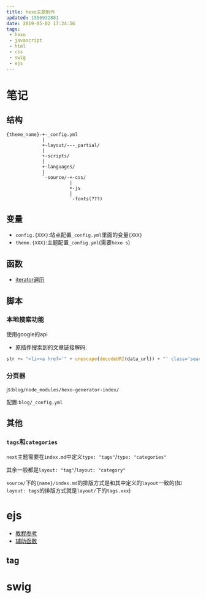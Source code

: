 ```yaml
---
title: hexo主题制作
updated: 1556932881
date: 2019-05-02 17:24:56
tags:
 - hexo
 - javascript
 - html
 - css
 - swig
 - ejs
---
```


# 笔记

## 结构

```
{theme_name}-+-_config.yml
             |
             +-layout/---_partial/
             |
             +-scripts/
             |
             +-languages/
             |
             `-source/-+-css/
                       |
                       +-js
                       |
                       `-fonts(???)
```

## 变量

- `config.{XXX}`:站点配置`_config.yml`里面的变量`{XXX}`
- `theme.{XXX}`:主题配置`_config.yml`(需要`hexo s`)

## 函数

- [iterator遍历](https://www.jb51.net/article/70106.htm)

## 脚本

### 本地搜索功能

使用google的api

- 原插件搜索到的文章链接解码:

```javascript
str += "<li><a href='" + unescape(decodeURI(data_url)) + "' class='search-result-title'>" + data_title + "</a>";
```

### 分页器

js:`blog/node_modules/hexo-generator-index/`

配置:`blog/_config.yml`

## 其他

### `tags`和`categories`

`next`主题需要在`index.md`中定义`type: "tags"`/`type: "categories"`

其余一般都是`layout: "tag"`/`layout: "category"`

`source/`下的`{name}/index.md`的排版方式是和其中定义的`layout`一致的(如`layout: tags`的排版方式就是`layout/`下的`tags.xxx`)

# ejs

- [教程参考](https://segmentfault.com/a/1190000008040387)
- [辅助函数](https://www.jianshu.com/p/81ea81d291fd)

## tag

# swig
